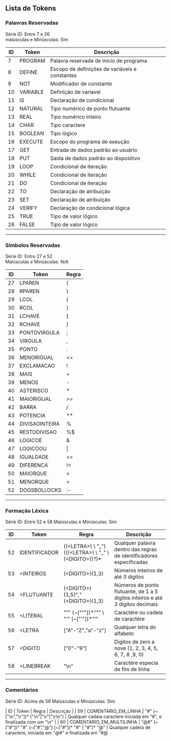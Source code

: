 ## Lista de Tokens

### Palavras Reservadas

Série ID: Entre 7 e 26   
maiúsculas e Minúsculas: Sim

| ID      | Token | Descrição |
| ----------- | ----------- |  ----------- |
| 7      | PROGRAM       | Palavra reservada de inicio de programa |
| 8      | DEFINE       | Escopo de definições de variáveis e constantes | 
| 9      | NOT       | Modificador de constante | 
| 10      | VARIABLE       | Definição de variavel | 
| 11      | IS       | Declaração de condicional | 
| 12      | NATURAL       | Tipo numérico de ponto flutuante | 
| 13      | REAL       | Tipo numérico inteiro | 
| 14      | CHAR       | Tipo caractere | 
| 15      | BOOLEAN       | Tipo lógico | 
| 16      | EXECUTE       | Escopo do programa de exeução | 
| 17      | GET       | Entrada de dados padrão ao usuário | 
| 18      | PUT       | Saída de dados padrão ao dispositivo | 
| 19      | LOOP       | Condicional de iteração | 
| 20      | WHILE       | Condicional de iteração | 
| 21      | DO       | Condicional de iteração | 
| 22      | TO       | Declaração de atribuição | 
| 23      | SET       | Declaração de atribuição | 
| 24      | VERIFY       | Declaração de condicional lógica | 
| 25      | TRUE      | Tipo de valor lógico | 
| 26      | FALSE       | Tipo de valor lógico |

---

### Símbolos Reservadas

Série ID: Entre 27 e 52   
Maiúsculas e Minúsculas: N/A

| ID      | Token |  Regra |
| ----------- | ----------- |  ----------- | 
| 27    | LPAREN | ( |
| 28    | RPAREN | ) |
| 29    | LCOL | { |
| 30    | RCOL | } |
| 31    | LCHAVE | [ |
| 32    | RCHAVE | ] |
| 33    | PONTOVIRGULA| ; |
| 34    | VIRGULA| , |
| 35    | PONTO| . |
| 36    | MENORIGUAL| <= |
| 37    | EXCLAMACAO| ! |
| 38    | MAIS| + |
| 39    | MENOS| - |
| 40    | ASTERISCO| * |
| 41    | MAIORIGUAL| >= |
| 42    | BARRA| / |
| 43    | POTENCIA| ** |
| 44    | DIVISAOINTEIRA| % |
| 45    | RESTODIVISAO| %$ |
| 46    | LOGICOE| & |
| 47    | LOGICOOU| \| |
| 48    | IGUALDADE| == |
| 49    | DIFERENCA| != |
| 50    | MAIORQUE| > |
| 51    | MENORQUE| < |
| 52    | DOGSBOLLOCKS| :- |

---
### Formação Léxica

Série ID: Entre 52 e 58
Maiúsculas e Minúsculas: Sim

| ID      | Token | Regra | Descrição |
| ----------- | ----------- |  ----------- | ----------- |
|52| IDENTIFICADOR | ((\<LETRA\>) \\ "\_") (((\<LETRA\>) \\ "\_" \\ (\<DIGITO\>))?)* | Qualquer palavra dentro das regras de identificadores específicadas |
|53| <INTEIROS | (\<DIGITO\>){1,3} | Números inteiros de até 3 digitos |
|54| <FLUTUANTE | (\<DIGITO\>){1,5}","(\<DIGITO\>){1,3} | Números de ponto flutuante, de 1 a 5 digitos inteiros e até 3 digitos decimais |
|55| <LITERAL | "\"" (\~\["\""\])\*"\"" \\ "\'" (\~\["\'"\])\*"\'" | Caractére ou cadeia de caractére |
|56| <LETRA | \["A"\-"Z","a"\-"z"\] | Qualquer letra do alfabeto |
|57| <DIGITO | \["0"-"9"\] | Digitos de zero a nove (1, 2, 3, 4, 5, 6, 7, 8 ,9, 0) |
|58| <LINEBREAK | "\n" | Caractére especia de fim de linha |

---
### Comentários

Série ID: Acima de 58
Maiúsculas e Minúsculas: Sim

| ID      | Token | Regra | Descrição |
| 59      | COMENTARIO_EM_LINHA |  "#" (~["\n","\r"])* ("\n"|"\r"|"\r\n") | Qualquer cadeia caractere iniciada em "#", e finalizada com um "\n" |
| 60      | COMENTARIO_EM_MULTILINHA | "@#" (~["#"])* "#" (~["#","@"] (~["#"])* "#" | "#")* "@" | Qualquer cadeia de caractere, iniciada em "@#" e finalizada em "#@